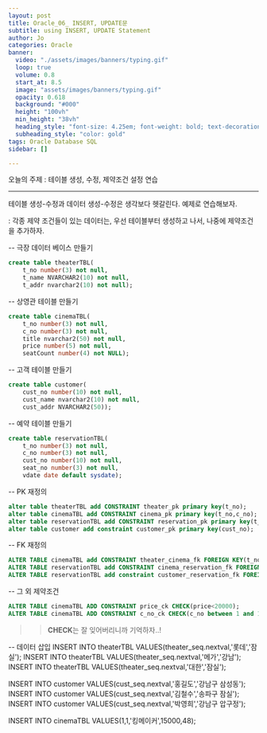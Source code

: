 ```yaml
---
layout: post
title: Oracle_06_ INSERT, UPDATE문
subtitle: using INSERT, UPDATE Statement
author: Jo
categories: Oracle
banner:
  video: "./assets/images/banners/typing.gif"
  loop: true
  volume: 0.8
  start_at: 8.5
  image: "assets/images/banners/typing.gif"
  opacity: 0.618
  background: "#000"
  height: "100vh"
  min_height: "38vh"
  heading_style: "font-size: 4.25em; font-weight: bold; text-decoration: underline"
  subheading_style: "color: gold"
tags: Oracle Database SQL
sidebar: []

---
```


오늘의 주제 :  테이블 생성, 수정, 제약조건 설정 연습<br>
 * * *
 
테이블 생성-수정과 데이터 생성-수정은 생각보다 헷갈린다. 예제로 연습해보자.<br>

: 각종 제약 조건들이 있는 데이터는, 우선 테이블부터 생성하고 나서, 나중에 제약조건을 추가하자.<br>

-- 극장 데이터 베이스 만들기
```sql
create table theaterTBL(
    t_no number(3) not null,
    t_name NVARCHAR2(10) not null,
    t_addr nvarchar2(10) not null);
```
-- 상영관 테이블 만들기
```sql
create table cinemaTBL(
    t_no number(3) not null,
    c_no number(3) not null,
    title nvarchar2(50) not null,
    price number(5) not null,
    seatCount number(4) not NULL);
```
-- 고객 테이블 만들기
```sql
create table customer(
    cust_no number(10) not null,
    cust_name nvarchar2(10) not null,
    cust_addr NVARCHAR2(50));
```

-- 예약 테이블 만들기
```sql
create table reservationTBL(
    t_no number(3) not null,
    c_no number(3) not null,
    cust_no number(10) not null,
    seat_no number(3) not null,
    vdate date default sysdate);
```
-- PK 재정의
```sql
alter table theaterTBL add CONSTRAINT theater_pk primary key(t_no);
alter table cinemaTBL add CONSTRAINT cinema_pk primary key(t_no,c_no);
alter table reservationTBL add CONSTRAINT reservation_pk primary key(t_no,c_no,cust_no);
alter table customer add constraint customer_pk primary key(cust_no);
```
-- FK 재정의
```sql
ALTER TABLE cinemaTBL add CONSTRAINT theater_cinema_fk FOREIGN KEY(t_no) REFERENCES theaterTBL(t_no);
ALTER TABLE reservationTBL add CONSTRAINT cinema_reservation_fk FOREIGN KEY(t_no,c_no) REFERENCES cinemaTBL(t_no,c_no);
ALTER TABLE reservationTBL add constraint customer_reservation_fk FOREIGN KEY(cust_no) REFERENCES customer(cust_no);
```
-- 그 외 제약조건
```sql
ALTER TABLE cinemaTBL ADD CONSTRAINT price_ck CHECK(price<20000);
ALTER TABLE cinemaTBL ADD CONSTRAINT c_no_ck CHECK(c_no between 1 and 10);
```
 >> <b>CHECK</b>는 잘 잊어버리니까 기억하자..!




-- 데이터 삽입
INSERT INTO theaterTBL VALUES(theater_seq.nextval,'롯데','잠실');
INSERT INTO theaterTBL VALUES(theater_seq.nextval,'메가','강남');
INSERT INTO theaterTBL VALUES(theater_seq.nextval,'대한','잠실');

INSERT INTO customer VALUES(cust_seq.nextval,'홍길도','강남구 삼성동');
INSERT INTO customer VALUES(cust_seq.nextval,'김철수','송파구 잠실');
INSERT INTO customer VALUES(cust_seq.nextval,'박영희','강남구 압구정');

INSERT INTO cinemaTBL VALUES(1,1,'킹메이커',15000,48);



